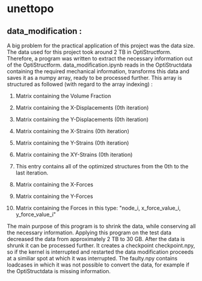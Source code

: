 # unettopo

## data\_modification :

A big problem for the practical application of this project was the data
size. The data used for this project took around 2 TB in OptiStructform.
Therefore, a program was written to extract the necessary information
out of the OptiStructform. data\_modification.ipynb reads in the
OptiStructdata containing the required mechanical information,
transforms this data and saves it as a numpy array, ready to be
processed further. This array is structured as followed (with regard to
the array indexing) :

1.  Matrix containing the Volume Fraction

2.  Matrix containing the X-Displacements (0th iteration)

3.  Matrix containing the Y-Displacements (0th iteration)

4.  Matrix containing the X-Strains (0th iteration)

5.  Matrix containing the Y-Strains (0th iteration)

6.  Matrix containing the XY-Strains (0th iteration)

7.  This entry contains all of the optimized structures from the 0th to
    the last iteration.

8.  Matrix containing the X-Forces

9.  Matrix containing the Y-Forces

10. Matrix containing the Forces in this type: "node\_i,
    x\_force\_value\_i, y\_force\_value\_i"

The main purpose of this program is to shrink the data, while conserving
all the necessary information. Applying this program on the test data
decreased the data from approximately 2 TB to 30 GB. After the data is
shrunk it can be processed further. It creates a checkpoint
checkpoint.npy, so if the kernel is interrupted and restarted the data
modification proceeds at a similiar spot at which it was interrupted.
The faulty.npy contains loadcases in which it was not possible to
convert the data, for example if the OptiStructdata is missing
information.

